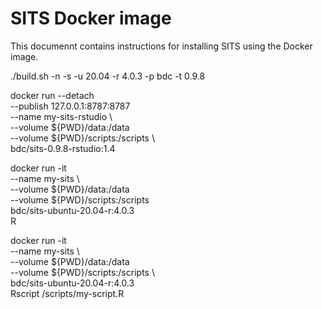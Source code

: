 # SITS Docker image

This documennt contains instructions for installing SITS using the Docker image.


./build.sh -n -s -u 20.04 -r 4.0.3 -p bdc -t 0.9.8


docker run --detach \
           --publish 127.0.0.1:8787:8787 \
           --name my-sits-rstudio \  
           --volume ${PWD}/data:/data \
           --volume ${PWD}/scripts:/scripts \          
           bdc/sits-0.9.8-rstudio:1.4
           
           
docker run -it \
           --name my-sits \  
           --volume ${PWD}/data:/data \
           --volume ${PWD}/scripts:/scripts \
           bdc/sits-ubuntu-20.04-r:4.0.3 \
           R


docker run -it \
           --name my-sits \  
           --volume ${PWD}/data:/data \
           --volume ${PWD}/scripts:/scripts \           
           bdc/sits-ubuntu-20.04-r:4.0.3 \
           Rscript /scripts/my-script.R 